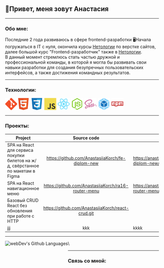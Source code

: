 ## 👋Привет, меня зовут Анастасия 
---
### Обо мне:
Последние 2 года развиваюсь в сфере frontend-разработки 🖥️Начала погружаться в IT с нуля, окончила курсы [Нетологии](https://netology.ru/ "netology.ru") по верстке сайтов, далее большой курс "Frontend-разработчик" также в [Нетологии](https://netology.ru/ "netology.ru").<br>В данный момент стремлюсь стать частью дружной и профессиональной команды, в которой я могла бы развивать свои навыки разработки для создания безупречных пользовательских интерфейсов, а также достижения командных результатов.
___

### Технологии: 
<img src="https://github.com/devicons/devicon/blob/master/icons/git/git-original.svg" title="git" alt="git" width="40" height="40"/><img src="https://github.com/devicons/devicon/blob/master/icons/html5/html5-original.svg" title="html5" alt="html5" width="40" height="40"/>
  <img src="https://github.com/devicons/devicon/blob/master/icons/css3/css3-original.svg" title="css" alt="css" width="40" height="40"/>
  <img src="https://github.com/devicons/devicon/blob/master/icons/javascript/javascript-original.svg" title="javascript" alt="javascript" width="40" height="40"/>
  <img src="https://github.com/devicons/devicon/blob/master/icons/react/react-original.svg" title="reactjs" alt="reactjs" width="40" height="40"/>
  <img src="https://github.com/devicons/devicon/blob/master/icons/nodejs/nodejs-original.svg" title="nodejs" alt="nodejs" width="40" height="40"/>
  <img src="https://github.com/devicons/devicon/blob/master/icons/sass/sass-original.svg" title="sass/scss" alt="sass/scss" width="40" height="40"/>
  <img src="https://github.com/devicons/devicon/blob/master/icons/webpack/webpack-original.svg" title="webpack" alt="webpack" width="40" height="40"/>
  <img src="https://github.com/devicons/devicon/blob/master/icons/npm/npm-original-wordmark.svg" title="npm" alt="npm" width="40" height="40"/>
___
### Проекты:

| Project                                                       |Source code|Live Demo|
| ----------------------------------------------------------------| :---------------: |-------|
|  SPA на React для сервиса покупки билетов на ж/д, свёрстанное по макетам в Figma                          |https://github.com/AnastasiiaKorch/fe-diplom-new |https://anastasiiakorch.github.io/fe-diplom-new/|
|SPA на React навигационное меню|https://github.com/AnastasiiaKorch/ra16-router-menu|https://anastasiiakorch.github.io/ra16-router-menu/|
|Базовый CRUD React без обновления при работе с HTTP|https://github.com/AnastasiiaKorch/react-crud.git||
|jjj|kkk|kkkk    |
___
<img height="195px" align="left" alt="webDev's Github Languages" src="https://github-readme-stats-sigma-five.vercel.app/api/top-langs/?username=AnastasiiaKorch&layout=compact&theme=vision-friendly-light" />\

___
### Связь со мной:
